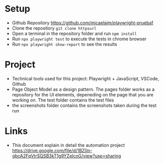 # Setup

- Github Repository https://github.com/micaelajm/playwright-prueba1 
- Clone the repository `git clone httpsurl`
- Open a terminal in the repository folder and run `npm install`
- Run `npx playwright test` to execute the tests in chrome browser
- Run `npx playwright show-report` to see the results

# Project

- Technical tools used for this project: Playwright + JavaScript, VSCode, Github
- Page Object Model as a design pattern. The pages folder works as a repository for the UI elements, depeneding on the page that you are working on. The test folder contains the test files
- the screenshots folder contains the screenshots taken during the test run 

# Links

- This document explain in detail the automation project https://drive.google.com/file/d/1BZ0n-gbcA2FqVtrSQSB3kT1g9YZelcoG/view?usp=sharing